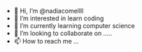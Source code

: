 - 👋 Hi, I’m @nadiacomellll
- 👀 I’m interested in learn coding
- 🌱 I’m currently learning computer science
- 💞️ I’m looking to collaborate on .....
- 📫 How to reach me ...

<!---
nadiacomellll/nadiacomellll is a ✨ special ✨ repository because its `README.md` (this file) appears on your GitHub profile.
You can click the Preview link to take a look at your changes.
--->
